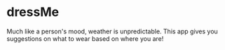 # dressMe
Much like a person's mood, weather is unpredictable. This app gives you suggestions on what to wear based on where you are!
